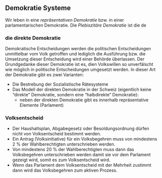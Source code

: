 ## Demokratie Systeme

Wir leben in eine *repräsentativen Demokratie* bzw. in einer parlamentarischen Demokratie. 
Die *Plebiszitäre Demokratie* ist die de

### die direkte Demokratie 

Demokratische Entscheidungen werden die politischen Entscheidungen unmittelbar vom Volk getroffen 
und lediglich die Ausführung bzw. die Umsetzung dieser Entscheidung wird einer Behörde überlassen. Der Grundgedanke dieser Demokratie ist es, dien Volkswillen so unverfälscht wie möglich in politische Entscheidungen umgesetzt werden. In dieser Art der Demokratie gibt es zwei Varianten:

- Die Bestrebung der Sozialistische Rätesysteme 
- Das Modell der direkten Demokratie in der Schweiz (eigentlich keine “direkte” Demokratie, sondern eine “halbdirekte” Demokratie):
	- neben der direkten Demokratie gibt es innerhalb repräsentative Elemente (Parlament)

### Volksentscheid

- Der Haushaltsplan, Abgabegesetz oder Besoldungsordnung dürfen nicht von Volksentscheid bestimmt werden.
- Ein Antrag (Volksinitiative) für ein Volksbegehren muss von mindestens 2 % der Wahlberechtigten unterschrieben werden. 
- Von mindestens 20 % der Wahlberechtigten muss dann das Volksbegehren unterschrieben werden damit sie vor dem Parlament gezeigt wird, somit es zum Volksentscheid wird.
- Wenn das Parlament dem Volksentscheid mit der Mehrheit zustimmt dann wird das Volksbegehren zum aktiven Prozess. 